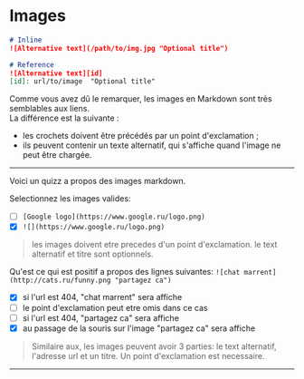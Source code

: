 # Images

```markdown
# Inline
![Alternative text](/path/to/img.jpg "Optional title")

# Reference
![Alternative text][id]
[id]: url/to/image  "Optional title"
```
Comme vous avez dû le remarquer, les images en Markdown sont très semblables aux liens.  
La différence est la suivante :
* les crochets doivent être précédés par un point d'exclamation ;
* ils peuvent contenir un texte alternatif, qui s'affiche quand l'image ne peut être chargée.

---

Voici un quizz a propos des images markdown.

Selectionnez les images valides:
- [ ] `[Google logo](https://www.google.ru/logo.png)`
- [x] `![](https://www.google.ru/logo.png)`

> les images doivent etre precedes d'un point d'exclamation.
le text alternatif et titre sont optionnels.

Qu'est ce qui est positif a propos des lignes suivantes: ```![chat marrent](http://cats.ru/funny.png "partagez ca")```
- [x] si l'url est 404, "chat marrent" sera affiche
- [ ] le point d'exclamation peut etre omis dans ce cas
- [ ] si l'url est 404, "partagez ca" sera affiche
- [x] au passage de la souris sur l'image "partagez ca" sera affiche

> Similaire aux, les images peuvent avoir 3 parties: le text alternatif, l'adresse url et un titre. Un point d'exclamation est necessaire.

---
